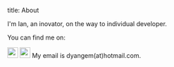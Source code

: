 title: About

I'm Ian, an inovator, on the way to individual developer.

You can find me on:

<span>
<a href="https://twitter.com"><img src="{static}/images/logo-twitter.svg" style="width:24px;height:24px;"></a>
<a href="https://github.com"><img src="{static}/images/logo-github.svg" style="width:24px;height:24px;"></a>
</span>
My email is dyangem(at)hotmail.com.
